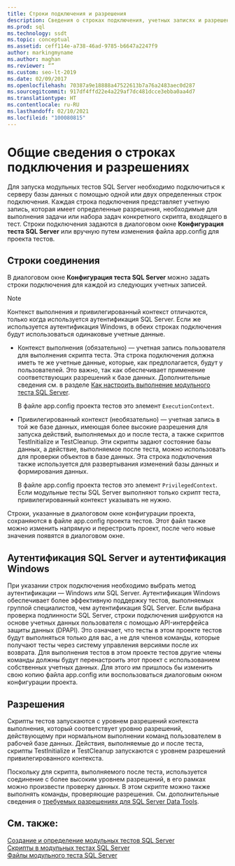 ```yaml
---
title: Строки подключения и разрешения
description: Сведения о строках подключения, учетных записях и разрешениях, которые необходимы для выполнения модульных тестов SQL Server. Узнайте, как настроить строки подключения.
ms.prod: sql
ms.technology: ssdt
ms.topic: conceptual
ms.assetid: ceff114e-a738-46ad-9785-b6647a2247f9
author: markingmyname
ms.author: maghan
ms.reviewer: “”
ms.custom: seo-lt-2019
ms.date: 02/09/2017
ms.openlocfilehash: 70387a9e18888a47522613b7a76a2483aec0d287
ms.sourcegitcommit: 917df4ffd22e4a229af7dc481dcce3ebba0aa4d7
ms.translationtype: HT
ms.contentlocale: ru-RU
ms.lasthandoff: 02/10/2021
ms.locfileid: "100080815"
---
```

# <a name="overview-of-connection-strings-and-permissions"></a>Общие сведения о строках подключения и разрешениях

Для запуска модульных тестов SQL Server необходимо подключиться к серверу базы данных с помощью одной или двух определенных строк подключения. Каждая строка подключения представляет учетную запись, которая имеет определенные разрешения, необходимые для выполнения задачи или набора задач конкретного скрипта, входящего в тест. Строки подключения задаются в диалоговом окне **Конфигурация теста SQL Server** или вручную путем изменения файла app.config для проекта тестов.  
  
## <a name="connection-strings"></a>Строки соединения  
В диалоговом окне **Конфигурация теста SQL Server** можно задать строки подключения для каждой из следующих учетных записей.  
  
> [!NOTE]  
> Контекст выполнения и привилегированный контекст отличаются, только когда используется аутентификация SQL Server. Если же используется аутентификация Windows, в обеих строках подключения будут использоваться одинаковые учетные данные.  
  
-   Контекст выполнения (обязательно) — учетная запись пользователя для выполнения скрипта теста. Эта строка подключения должна иметь те же учетные данные, которые, как предполагается, будут у пользователей. Это важно, так как обеспечивает применение соответствующих разрешений к базе данных. Дополнительные сведения см. в разделе [Как настроить выполнение модульного теста SQL Server](../ssdt/how-to-configure-sql-server-unit-test-execution.md).  
  
    В файле app.config проекта тестов это элемент `ExecutionContext`.  
  
-   Привилегированный контекст (необязательно) — учетная запись в той же базе данных, имеющая более высокие разрешения для запуска действий, выполняемых до и после теста, а также скриптов TestInitialize и TestCleanup. Эти скрипты задают состояние базы данных, а действие, выполняемое после теста, можно использовать для проверки объектов в базе данных. Эта строка подключения также используется для развертывания изменений базы данных и формирования данных.  
  
    В файле app.config проекта тестов это элемент `PrivilegedContext`. Если модульные тесты SQL Server выполняют только скрипт теста, привилегированный контекст указывать не нужно.  
  
Строки, указанные в диалоговом окне конфигурации проекта, сохраняются в файле app.config проекта тестов. Этот файл также можно изменить напрямую и перестроить проект, после чего новые значения появятся в диалоговом окне.  
  
## <a name="windows-authentication-versus-sql-server-authentication"></a>Аутентификация SQL Server и аутентификация Windows  
При указании строк подключения необходимо выбрать метод аутентификации — Windows или SQL Server. Аутентификация Windows обеспечивает более эффективную поддержку тестов, выполняемых группой специалистов, чем аутентификация SQL Server. Если выбрана проверка подлинности SQL Server, строки подключения шифруются на основе учетных данных пользователя с помощью API-интерфейса защиты данных (DPAPI). Это означает, что тесты в этом проекте тестов будут выполняться только для вас, а не для членов команды, которые получают тесты через систему управления версиями после их возврата. Для выполнения тестов в этом проекте тестов другие члены команды должны будут перенастроить этот проект с использованием собственных учетных данных. Для этого им пришлось бы изменить свою копию файла app.config или воспользоваться диалоговым окном конфигурации проекта.  
  
## <a name="permissions"></a>Разрешения  
Скрипты тестов запускаются с уровнем разрешений контекста выполнения, который соответствует уровню разрешений, действующему при нормальном выполнении команд пользователем в рабочей базе данных. Действия, выполняемые до и после теста, скрипты TestInitialize и TestCleanup запускаются с уровнем разрешений привилегированного контекста.  
  
Поскольку для скрипта, выполняемого после теста, используется соединение с более высоким уровнем разрешений, в его рамках можно произвести проверку данных. В этом скрипте можно также выполнять команды, проверяющие разрешения. См. дополнительные сведения о [требуемых разрешениях для SQL Server Data Tools](../ssdt/required-permissions-for-sql-server-data-tools.md).  
  
## <a name="see-also"></a>См. также:  
[Создание и определение модульных тестов SQL Server](../ssdt/creating-and-defining-sql-server-unit-tests.md)  
[Скрипты в модульных тестах SQL Server](../ssdt/scripts-in-sql-server-unit-tests.md)  
[Файлы модульного теста SQL Server](../ssdt/sql-server-unit-test-files.md)  
  
